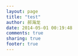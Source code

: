 ```yaml
---
layout: page
title: "test"
author: 郝海龙
date: 2014-05-01 00:19:48
comments: true
sharing: true
footer: true
---
```


<script type="text/javascript" src="http://output38.rssinclude.com/output?type=js&amp;id=872722&amp;hash=47e2e18d525e3ff919e8f2a4069fce44"></script>